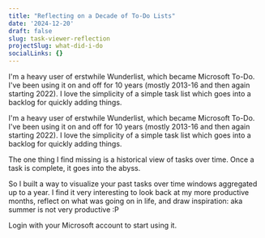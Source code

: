 ```yaml
---
title: "Reflecting on a Decade of To-Do Lists"
date: '2024-12-20'
draft: false
slug: task-viewer-reflection
projectSlug: what-did-i-do
socialLinks: {}
---
```


I'm a heavy user of erstwhile Wunderlist, which became Microsoft To-Do. I've been using it on and off for 10 years (mostly 2013-16 and then again starting 2022). I love the simplicity of a simple task list which goes into a backlog for quickly adding things.

I'm a heavy user of erstwhile Wunderlist, which became Microsoft To-Do. I've been using it on and off for 10 years (mostly 2013-16 and then again starting 2022). I love the simplicity of a simple task list which goes into a backlog for quickly adding things.

The one thing I find missing is a historical view of tasks over time. Once a task is complete, it goes into the abyss.

So I built a way to visualize your past tasks over time windows aggregated up to a year. I find it very interesting to look back at my more productive months, reflect on what was going on in life, and draw inspiration: aka summer is not very productive :P

Login with your Microsoft account to start using it.